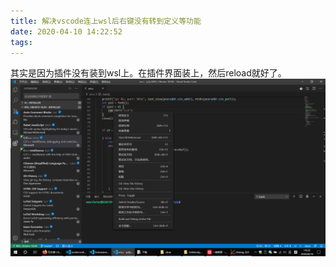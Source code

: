 ```yaml
---
title: 解决vscode连上wsl后右键没有转到定义等功能
date: 2020-04-10 14:22:52
tags:
---
```


其实是因为插件没有装到wsl上。在插件界面装上，然后reload就好了。
![在这里插入图片描述](解决vscode连上wsl后右键没有转到定义等功能/20200410142224611.png)
